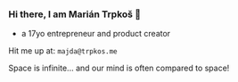 ### Hi there, I am Marián Trpkoš 👋
- a 17yo entrepreneur and product creator

Hit me up at: `majda@trpkos.me`

Space is infinite... and our mind is often compared to space!

<!--
**majda107/majda107** is a ✨ _special_ ✨ repository because its `README.md` (this file) appears on your GitHub profile.
Here are some ideas to get you started:

🔭 I’m currently working on many projects...
🌱 I’m currently learning to be a good frontend desinger (I am backend dev)
- 👯 I’m looking to collaborate on ...
- 🤔 I’m looking for help with ...
💬 Ask me about anything, literally made app for this
- 📫 How to reach me: ...
- 😄 Pronouns: ...
⚡ Fun fact: I love DnB
-->

